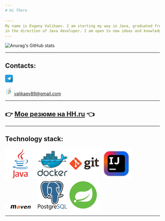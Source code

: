 ```yaml
---
# Hi There

----
My name is Evgeny Valikaev. I am starting my way in Java, graduated from the Yandex-Practicum program
in the direction of Java developer. I am open to new ideas and knowledge.
---
```

![Anurag's GitHub stats](https://github-readme-stats.vercel.app/api?username=valikaev1989&show_icons=true)

---
Contacts:
-

<a href="https://t.me/valikaev89">
<img height="25" src="media/programm/telegram_icon-icons.com_53603.png" width="25"/></a> 

[//]: # (<a href="mailto:brunotacca@gmail.com?subject=Olá%20Bruno%20Tacca">)
<a href="mailto:valikaev89@gmail.com">
<img height="25" src="media/programm/Google_icon-icons.com_60916.png" width="25"/></a> valikaev89@gmail.com

---

## 👉 [Мое резюме на HH.ru](https://spb.hh.ru/resume/abf5d179ff0b73330d0039ed1f4a75676b3469) 👈

---
Technology stack:
-
![](media/programm/java_original_wordmark_logo_icon_146459.png)
![](media/programm/docker_original_wordmark_logo_icon_146557.png)
![](media/programm/git_original_wordmark_logo_icon_146510.png)
![](media/programm/intellij_macos_bigsur_icon_190061.png)
![](media/programm/maven.png)
![](media/programm/postgresql_original_wordmark_logo_icon_146392.png)
![](media/programm/spring-logo.width-1024.medium.png)

---